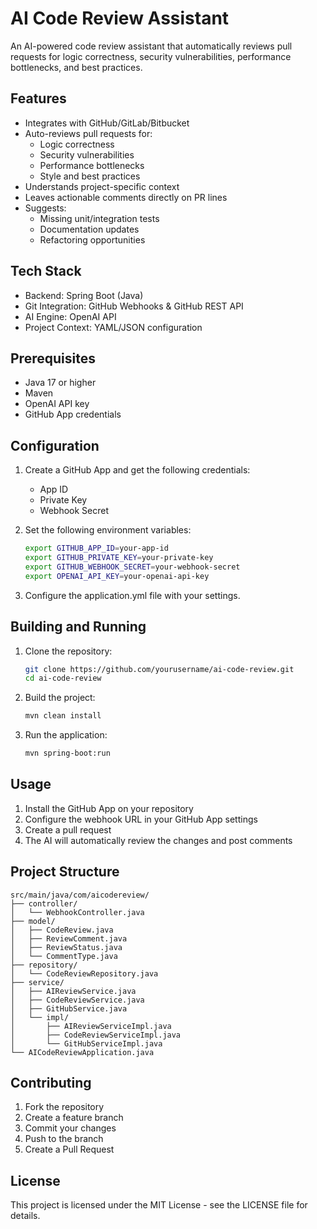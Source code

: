 # AI Code Review Assistant

An AI-powered code review assistant that automatically reviews pull requests for logic correctness, security vulnerabilities, performance bottlenecks, and best practices.

## Features

- Integrates with GitHub/GitLab/Bitbucket
- Auto-reviews pull requests for:
  - Logic correctness
  - Security vulnerabilities
  - Performance bottlenecks
  - Style and best practices
- Understands project-specific context
- Leaves actionable comments directly on PR lines
- Suggests:
  - Missing unit/integration tests
  - Documentation updates
  - Refactoring opportunities

## Tech Stack

- Backend: Spring Boot (Java)
- Git Integration: GitHub Webhooks & GitHub REST API
- AI Engine: OpenAI API
- Project Context: YAML/JSON configuration

## Prerequisites

- Java 17 or higher
- Maven
- OpenAI API key
- GitHub App credentials

## Configuration

1. Create a GitHub App and get the following credentials:
   - App ID
   - Private Key
   - Webhook Secret

2. Set the following environment variables:
   ```bash
   export GITHUB_APP_ID=your-app-id
   export GITHUB_PRIVATE_KEY=your-private-key
   export GITHUB_WEBHOOK_SECRET=your-webhook-secret
   export OPENAI_API_KEY=your-openai-api-key
   ```

3. Configure the application.yml file with your settings.

## Building and Running

1. Clone the repository:
   ```bash
   git clone https://github.com/yourusername/ai-code-review.git
   cd ai-code-review
   ```

2. Build the project:
   ```bash
   mvn clean install
   ```

3. Run the application:
   ```bash
   mvn spring-boot:run
   ```

## Usage

1. Install the GitHub App on your repository
2. Configure the webhook URL in your GitHub App settings
3. Create a pull request
4. The AI will automatically review the changes and post comments

## Project Structure

```
src/main/java/com/aicodereview/
├── controller/
│   └── WebhookController.java
├── model/
│   ├── CodeReview.java
│   ├── ReviewComment.java
│   ├── ReviewStatus.java
│   └── CommentType.java
├── repository/
│   └── CodeReviewRepository.java
├── service/
│   ├── AIReviewService.java
│   ├── CodeReviewService.java
│   ├── GitHubService.java
│   └── impl/
│       ├── AIReviewServiceImpl.java
│       ├── CodeReviewServiceImpl.java
│       └── GitHubServiceImpl.java
└── AICodeReviewApplication.java
```

## Contributing

1. Fork the repository
2. Create a feature branch
3. Commit your changes
4. Push to the branch
5. Create a Pull Request

## License

This project is licensed under the MIT License - see the LICENSE file for details. 